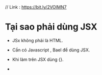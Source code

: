 // Link : https://bit.ly/2VOIMN7


# Tại sao phải dùng JSX

- JSx không phải là HTML.
- Cần có Javascript , Bael để dùng JSX.
- Khi làm trên JSX dùng {}.

-